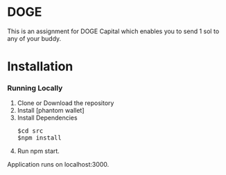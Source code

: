 # DOGE
This is an assignment for DOGE Capital which enables you to send 1 sol to any of your buddy.

# Installation


### Running Locally


  1. Clone or Download the repository 
  2. Install [phantom wallet]
  3. Install Dependencies
      <pre>$cd src       
     $npm install</pre>
  4. Run npm start.
 
  Application runs on localhost:3000.

